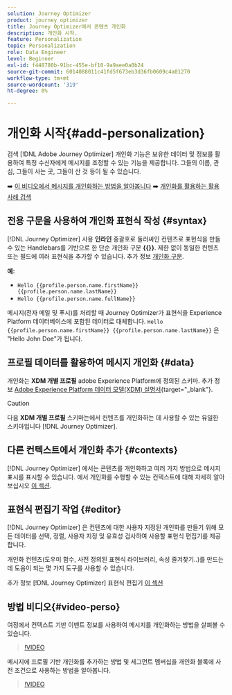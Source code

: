 ```yaml
---
solution: Journey Optimizer
product: journey optimizer
title: Journey Optimizer에서 콘텐츠 개인화
description: 개인화 시작.
feature: Personalization
topic: Personalization
role: Data Engineer
level: Beginner
exl-id: f448780b-91bc-455e-bf10-9a9aee0a0b24
source-git-commit: 6014088011c41fd5f673eb3d36fb0609c4a01270
workflow-type: tm+mt
source-wordcount: '319'
ht-degree: 0%

---
```


# 개인화 시작{#add-personalization}

검색 [!DNL Adobe Journey Optimizer] 개인화 기능은 보유한 데이터 및 정보를 활용하여 특정 수신자에게 메시지를 조정할 수 있는 기능을 제공합니다. 그들의 이름, 관심, 그들이 사는 곳, 그들이 산 것 등이 될 수 있습니다.

➡️ [이 비디오에서 메시지를 개인화하는 방법을 알아봅니다](#video-perso)
➡️ [개인화를 활용하는 활용 사례 검색](personalization-use-case.md)

## 전용 구문을 사용하여 개인화 표현식 작성 {#syntax}

[!DNL Journey Optimizer] 사용 **인라인** 중괄호로 둘러싸인 컨텐츠로 표현식을 만들 수 있는 Handlebars를 기반으로 한 단순 개인화 구문 **{{}}**. 제한 없이 동일한 컨텐츠 또는 필드에 여러 표현식을 추가할 수 있습니다. 추가 정보 [개인화 구문](personalization-syntax.md).

**예:**

* `Hello {{profile.person.name.firstName}} {{profile.person.name.lastName}}`
* `Hello {{profile.person.name.fullName}}`

메시지(전자 메일 및 푸시)를 처리할 때 Journey Optimizer가 표현식을 Experience Platform 데이터베이스에 포함된 데이터로 대체합니다.  `Hello {{profile.person.name.firstName}} {{profile.person.name.lastName}}` 은 &quot;Hello John Doe&quot;가 됩니다.

## 프로필 데이터를 활용하여 메시지 개인화 {#data}

개인화는 **XDM 개별 프로필** adobe Experience Platform에 정의된 스키마. 추가 정보 [Adobe Experience Platform 데이터 모델(XDM) 설명서](https://experienceleague.adobe.com/docs/experience-platform/xdm/home.html){target=&quot;_blank&quot;}.

>[!CAUTION]
>다음 **XDM 개별 프로필** 스키마는에서 컨텐츠를 개인화하는 데 사용할 수 있는 유일한 스키마입니다 [!DNL Journey Optimizer].

## 다른 컨텍스트에서 개인화 추가 {#contexts}

[!DNL Journey Optimizer] 에서는 콘텐츠를 개인화하고 여러 가지 방법으로 메시지 표시를 표시할 수 있습니다. 에서 개인화를 수행할 수 있는 컨텍스트에 대해 자세히 알아보십시오 [이 섹션](personalization-contexts.md).

## 표현식 편집기 작업 {#editor}

[!DNL Journey Optimizer] 은 컨텐츠에 대한 사용자 지정된 개인화를 만들기 위해 모든 데이터를 선택, 정렬, 사용자 지정 및 유효성 검사하여 사용할 표현식 편집기를 제공합니다.

개인화 컨텐츠(도우미 함수, 사전 정의된 표현식 라이브러리, 속성 즐겨찾기..)를 만드는 데 도움이 되는 몇 가지 도구를 사용할 수 있습니다.

추가 정보 [!DNL Journey Optimizer] 표현식 편집기 [이 섹션](personalization-build-expressions.md)

## 방법 비디오{#video-perso}

여정에서 컨텍스트 기반 이벤트 정보를 사용하여 메시지를 개인화하는 방법을 살펴볼 수 있습니다.

>[!VIDEO](https://video.tv.adobe.com/v/334165?quality=12)

메시지에 프로필 기반 개인화를 추가하는 방법 및 세그먼트 멤버십을 개인화 블록에 사전 조건으로 사용하는 방법을 알아봅니다.

>[!VIDEO](https://video.tv.adobe.com/v/334078?quality=12)
